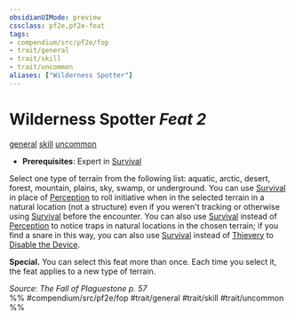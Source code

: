 ```yaml
---
obsidianUIMode: preview
cssclass: pf2e,pf2e-feat
tags:
- compendium/src/pf2e/fop
- trait/general
- trait/skill
- trait/uncommon
aliases: ["Wilderness Spotter"]
---
```

# Wilderness Spotter  *Feat 2*  
[general](general.md "General Feat Trait")  [skill](skill.md "Skill Feat Trait")  [uncommon](uncommon.md "Uncommon Rarity Trait")  

- **Prerequisites**: Expert in [Survival](skills.md#Survival)

Select one type of terrain from the following list: aquatic, arctic, desert, forest, mountain, plains, sky, swamp, or underground. You can use [Survival](skills.md#Survival) in place of [Perception](skills.md#Perception) to roll initiative when in the selected terrain in a natural location (not a structure) even if you weren't tracking or otherwise using [Survival](skills.md#Survival) before the encounter. You can also use [Survival](skills.md#Survival) instead of [Perception](skills.md#Perception) to notice traps in natural locations in the chosen terrain; if you find a snare in this way, you can also use [Survival](skills.md#Survival) instead of [Thievery](skills.md#Thievery) to [Disable the Device](disable-a-device.md).

**Special.** You can select this feat more than once. Each time you select it, the feat applies to a new type of terrain.

*Source: The Fall of Plaguestone p. 57*  
%% #compendium/src/pf2e/fop #trait/general #trait/skill #trait/uncommon %%